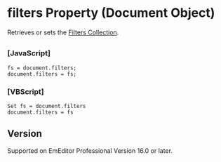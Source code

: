 # filters Property (Document Object)

Retrieves or sets the [Filters Collection](../filters/index).

## 

### \[JavaScript\]

```
fs = document.filters;
document.filters = fs;
```

### \[VBScript\]

```
Set fs = document.filters
document.filters = fs
```

## Version

Supported on EmEditor Professional Version 16.0 or later.
